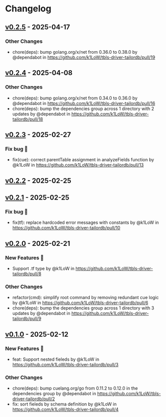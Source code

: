 # Changelog

## [v0.2.5](https://github.com/k1LoW/tbls-driver-tailordb/compare/v0.2.4...v0.2.5) - 2025-04-17
### Other Changes
- chore(deps): bump golang.org/x/net from 0.36.0 to 0.38.0 by @dependabot in https://github.com/k1LoW/tbls-driver-tailordb/pull/19

## [v0.2.4](https://github.com/k1LoW/tbls-driver-tailordb/compare/v0.2.3...v0.2.4) - 2025-04-08
### Other Changes
- chore(deps): bump golang.org/x/net from 0.34.0 to 0.36.0 by @dependabot in https://github.com/k1LoW/tbls-driver-tailordb/pull/16
- chore(deps): bump the dependencies group across 1 directory with 2 updates by @dependabot in https://github.com/k1LoW/tbls-driver-tailordb/pull/18

## [v0.2.3](https://github.com/k1LoW/tbls-driver-tailordb/compare/v0.2.2...v0.2.3) - 2025-02-27
### Fix bug 🐛
- fix(cue): correct parentTable assignment in analyzeFields function by @k1LoW in https://github.com/k1LoW/tbls-driver-tailordb/pull/13

## [v0.2.2](https://github.com/k1LoW/tbls-driver-tailordb/compare/v0.2.1...v0.2.2) - 2025-02-25

## [v0.2.1](https://github.com/k1LoW/tbls-driver-tailordb/compare/v0.2.0...v0.2.1) - 2025-02-25
### Fix bug 🐛
- fix(tf): replace hardcoded error messages with constants by @k1LoW in https://github.com/k1LoW/tbls-driver-tailordb/pull/10

## [v0.2.0](https://github.com/k1LoW/tbls-driver-tailordb/compare/v0.1.0...v0.2.0) - 2025-02-21
### New Features 🎉
- Support .tf type by @k1LoW in https://github.com/k1LoW/tbls-driver-tailordb/pull/8
### Other Changes
- refactor(cmd): simplify root command by removing redundant cue logic by @k1LoW in https://github.com/k1LoW/tbls-driver-tailordb/pull/6
- chore(deps): bump the dependencies group across 1 directory with 3 updates by @dependabot in https://github.com/k1LoW/tbls-driver-tailordb/pull/9

## [v0.1.0](https://github.com/k1LoW/tbls-driver-tailordb/commits/v0.1.0) - 2025-02-12
### New Features 🎉
- feat: Support nested fieleds by @k1LoW in https://github.com/k1LoW/tbls-driver-tailordb/pull/3
### Other Changes
- chore(deps): bump cuelang.org/go from 0.11.2 to 0.12.0 in the dependencies group by @dependabot in https://github.com/k1LoW/tbls-driver-tailordb/pull/2
- fix: sort fieleds by schema definition by @k1LoW in https://github.com/k1LoW/tbls-driver-tailordb/pull/4
